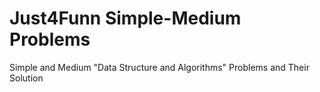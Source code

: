 # Just4Funn Simple-Medium Problems
Simple and Medium "Data Structure and Algorithms" Problems and Their Solution

